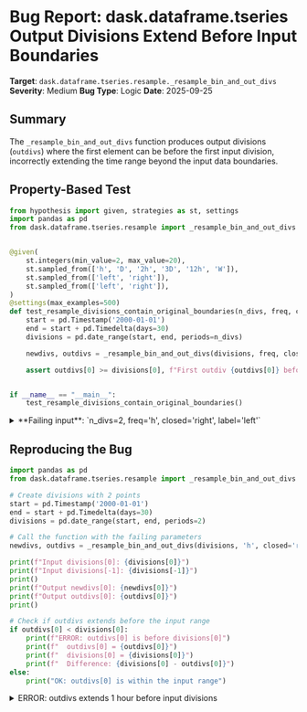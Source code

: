 # Bug Report: dask.dataframe.tseries Output Divisions Extend Before Input Boundaries

**Target**: `dask.dataframe.tseries.resample._resample_bin_and_out_divs`
**Severity**: Medium
**Bug Type**: Logic
**Date**: 2025-09-25

## Summary

The `_resample_bin_and_out_divs` function produces output divisions (`outdivs`) where the first element can be before the first input division, incorrectly extending the time range beyond the input data boundaries.

## Property-Based Test

```python
from hypothesis import given, strategies as st, settings
import pandas as pd
from dask.dataframe.tseries.resample import _resample_bin_and_out_divs


@given(
    st.integers(min_value=2, max_value=20),
    st.sampled_from(['h', 'D', '2h', '3D', '12h', 'W']),
    st.sampled_from(['left', 'right']),
    st.sampled_from(['left', 'right']),
)
@settings(max_examples=500)
def test_resample_divisions_contain_original_boundaries(n_divs, freq, closed, label):
    start = pd.Timestamp('2000-01-01')
    end = start + pd.Timedelta(days=30)
    divisions = pd.date_range(start, end, periods=n_divs)

    newdivs, outdivs = _resample_bin_and_out_divs(divisions, freq, closed=closed, label=label)

    assert outdivs[0] >= divisions[0], f"First outdiv {outdivs[0]} before first division {divisions[0]}"


if __name__ == "__main__":
    test_resample_divisions_contain_original_boundaries()
```

<details>

<summary>
**Failing input**: `n_divs=2, freq='h', closed='right', label='left'`
</summary>
```
Traceback (most recent call last):
  File "/home/npc/pbt/agentic-pbt/worker_/32/hypo.py", line 24, in <module>
    test_resample_divisions_contain_original_boundaries()
    ~~~~~~~~~~~~~~~~~~~~~~~~~~~~~~~~~~~~~~~~~~~~~~~~~~~^^
  File "/home/npc/pbt/agentic-pbt/worker_/32/hypo.py", line 7, in test_resample_divisions_contain_original_boundaries
    st.integers(min_value=2, max_value=20),
               ^^^
  File "/home/npc/miniconda/lib/python3.13/site-packages/hypothesis/core.py", line 2124, in wrapped_test
    raise the_error_hypothesis_found
  File "/home/npc/pbt/agentic-pbt/worker_/32/hypo.py", line 20, in test_resample_divisions_contain_original_boundaries
    assert outdivs[0] >= divisions[0], f"First outdiv {outdivs[0]} before first division {divisions[0]}"
           ^^^^^^^^^^^^^^^^^^^^^^^^^^
AssertionError: First outdiv 1999-12-31 23:00:00 before first division 2000-01-01 00:00:00
Falsifying example: test_resample_divisions_contain_original_boundaries(
    n_divs=2,
    freq='h',
    closed='right',
    label='left',
)
```
</details>

## Reproducing the Bug

```python
import pandas as pd
from dask.dataframe.tseries.resample import _resample_bin_and_out_divs

# Create divisions with 2 points
start = pd.Timestamp('2000-01-01')
end = start + pd.Timedelta(days=30)
divisions = pd.date_range(start, end, periods=2)

# Call the function with the failing parameters
newdivs, outdivs = _resample_bin_and_out_divs(divisions, 'h', closed='right', label='left')

print(f"Input divisions[0]: {divisions[0]}")
print(f"Input divisions[-1]: {divisions[-1]}")
print()
print(f"Output newdivs[0]: {newdivs[0]}")
print(f"Output outdivs[0]: {outdivs[0]}")
print()

# Check if outdivs extends before the input range
if outdivs[0] < divisions[0]:
    print(f"ERROR: outdivs[0] is before divisions[0]")
    print(f"  outdivs[0] = {outdivs[0]}")
    print(f"  divisions[0] = {divisions[0]}")
    print(f"  Difference: {divisions[0] - outdivs[0]}")
else:
    print("OK: outdivs[0] is within the input range")
```

<details>

<summary>
ERROR: outdivs extends 1 hour before input divisions
</summary>
```
Input divisions[0]: 2000-01-01 00:00:00
Input divisions[-1]: 2000-01-31 00:00:00

Output newdivs[0]: 2000-01-01 00:00:00
Output outdivs[0]: 1999-12-31 23:00:00

ERROR: outdivs[0] is before divisions[0]
  outdivs[0] = 1999-12-31 23:00:00
  divisions[0] = 2000-01-01 00:00:00
  Difference: 0 days 01:00:00
```
</details>

## Why This Is A Bug

This violates the expected behavior that output divisions should represent the actual boundaries of the resampled data. In Dask, divisions are documented to represent the minimum and maximum index values of each partition - they define the actual data boundaries. When `outdivs[0]` is set to a timestamp before `divisions[0]`, it incorrectly claims that the resampled data extends before the original input data range.

The bug occurs specifically when `closed='right'` and `label='left'` are used together. In the code (line 78 of `/home/npc/miniconda/lib/python3.13/site-packages/dask/dataframe/tseries/resample.py`), when `closed='right'`, the function adds a `res` offset to `tempdivs`, which shifts the divisions backwards by one nanosecond (for tick-based frequencies like hourly). This causes `outdivs` to start before the actual data begins.

The function already contains logic to prevent `newdivs[0]` from extending before `divisions[0]` (lines 90-91), but fails to apply the same constraint to `outdivs[0]`. This inconsistency shows that maintaining input boundaries was the intended behavior but was only partially implemented.

## Relevant Context

The `_resample_bin_and_out_divs` function is used internally by Dask's resample operations to determine how to partition resampled time series data. While this is a private function (indicated by the underscore prefix), it affects the public `resample()` API that users directly interact with.

Key code locations:
- Function definition: `/home/npc/miniconda/lib/python3.13/site-packages/dask/dataframe/tseries/resample.py:66-103`
- Existing boundary check for `newdivs`: lines 90-91
- Missing boundary check for `outdivs`: no corresponding check exists

The bug can cause:
1. Incorrect results when querying resampled data by time ranges
2. Confusion about the actual time span of resampled data
3. Potential index errors when operations expect divisions to accurately represent data boundaries

## Proposed Fix

```diff
--- a/dask/dataframe/tseries/resample.py
+++ b/dask/dataframe/tseries/resample.py
@@ -89,6 +89,8 @@ def _resample_bin_and_out_divs(divisions, rule, closed="left", label="left"):
     # Adjust ends
     if newdivs[0] < divisions[0]:
         newdivs[0] = divisions[0]
+    if outdivs[0] < divisions[0]:
+        outdivs[0] = divisions[0]
     if newdivs[-1] < divisions[-1]:
         if len(newdivs) < len(divs):
             setter = lambda a, val: a.append(val)
```